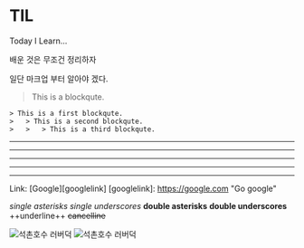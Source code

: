 # TIL
Today I Learn... 

배운 것은 무조건 정리하자

일단 마크업 부터 알아야 겠다. 

> This is a blockqute.

```
> This is a first blockqute.
>	> This is a second blockqute.
>	>	> This is a third blockqute.
```

* * *

***

*****

- - -

---------------------------------------


Link: [Google][googlelink]
[googlelink]: https://google.com "Go google"

*single asterisks*
_single underscores_
**double asterisks**
__double underscores__
++underline++
~~cancelline~~

![석촌호수 러버덕](http://cfile6.uf.tistory.com/image/2426E646543C9B4532C7B0)
![석촌호수 러버덕](http://cfile6.uf.tistory.com/image/2426E646543C9B4532C7B0 "RubberDuck")

